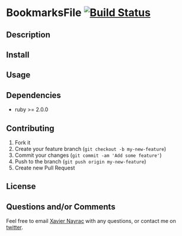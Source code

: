 BookmarksFile [![Build Status](https://travis-ci.org/lkdjiin/bookmarks_file.png)](https://travis-ci.org/lkdjiin/bookmarks_file)
================


Description
-----------


Install
-------------------------


Usage
--------------------------



Dependencies
--------------------------

  * ruby >= 2.0.0

Contributing
-------------------------

1. Fork it
2. Create your feature branch (`git checkout -b my-new-feature`)
3. Commit your changes (`git commit -am 'Add some feature'`)
4. Push to the branch (`git push origin my-new-feature`)
5. Create new Pull Request


License
--------------------------



Questions and/or Comments
--------------------------

Feel free to email [Xavier Nayrac](mailto:xavier.nayrac@gmail.com)
with any questions, or contact me on [twitter](https://twitter.com/lkdjiin).
